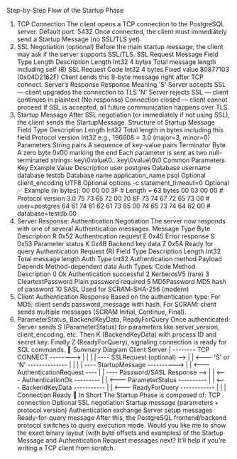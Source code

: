 Step-by-Step Flow of the Startup Phase
1. TCP Connection
The client opens a TCP connection to the PostgreSQL server.
Default port: 5432
Once connected, the client must immediately send a Startup Message (no SSL/TLS yet).
2. SSL Negotiation (optional)
Before the main startup message, the client may ask if the server supports SSL/TLS.
SSL Request Message
Field	Type	Length	Description
Length	Int32	4 bytes	Total message length including self (8)
SSL Request Code	Int32	4 bytes	Fixed value 80877103 (0x04D2162F)
Client sends this 8-byte message right after TCP connect.
Server’s Response
Response	Meaning
'S'	Server accepts SSL — client upgrades the connection to TLS
'N'	Server rejects SSL — client continues in plaintext
(No response)	Connection closed — client cannot proceed
If SSL is accepted, all future communication happens over TLS.
3. Startup Message
After SSL negotiation (or immediately if not using SSL), the client sends the StartupMessage.
Structure of Startup Message
Field	Type	Description
Length	Int32	Total length in bytes including this field
Protocol version	Int32	e.g., 196608 = 3.0 (major=3, minor=0)
Parameters	String pairs	A sequence of key-value pairs
Terminator	Byte	A zero byte 0x00 marking the end
Each parameter is sent as two null-terminated strings:
key\0value\0...key\0value\0\0
Common Parameters
Key	Example Value	Description
user	postgres	Database username
database	testdb	Database name
application_name	psql	Optional
client_encoding	UTF8	Optional
options	-c statement_timeout=0	Optional
✅ Example (in bytes):
00 00 00 3F    # Length = 63 bytes
00 03 00 00    # Protocol version 3.0
75 73 65 72 00 70 6F 73 74 67 72 65 73 00 # user=postgres
64 61 74 61 62 61 73 65 00 74 65 73 74 64 62 00 # database=testdb
00
4. Server Response: Authentication Negotiation
The server now responds with one of several Authentication messages.
Message Type	Byte	Description
R	0x52	Authentication request
E	0x45	Error response
S	0x53	Parameter status
K	0x4B	Backend key data
Z	0x5A	Ready for query
Authentication Request (R)
Field	Type	Description
Length	Int32	Total message length
Auth Type	Int32	Authentication method
Payload	Depends	Method-dependent data
Auth Types:
Code	Method	Description
0	Ok	Authentication successful
2	KerberosV5	(rare)
3	CleartextPassword	Plain password required
5	MD5Password	MD5 hash of password
10	SASL	Used for SCRAM-SHA-256 (modern)
5. Client Authentication Response
Based on the authentication type:
For MD5: client sends password_message with hash.
For SCRAM: client sends multiple messages (SCRAM Initial, Continue, Final).
6. ParameterStatus, BackendKeyData, ReadyForQuery
Once authenticated:
Server sends S (ParameterStatus) for parameters like server_version, client_encoding, etc.
Then K (BackendKeyData) with process ID and secret key.
Finally Z (ReadyForQuery), signaling connection is ready for SQL commands.
🧩 Summary Diagram
Client                          Server
  | -------- TCP CONNECT --------> |
  |                                |
  | ---- SSLRequest (optional) --> |
  | <--- 'S' or 'N' -------------- |
  |                                |
  | ---- StartupMessage ----------> |
  | <--- AuthenticationRequest ---- |
  | ---- Password/SASL Response --> |
  | <--- AuthenticationOk --------- |
  | <--- ParameterStatus ---------- |
  | <--- BackendKeyData ----------- |
  | <--- ReadyForQuery ------------ |
  |                                |
Connection Ready
🧠 In Short
The Startup Phase is composed of:
TCP connection
Optional SSL negotiation
Startup message (parameters + protocol version)
Authentication exchange
Server setup messages
Ready-for-query message
After this, the PostgreSQL frontend/backend protocol switches to query execution mode.
Would you like me to show the exact binary layout (with byte offsets and examples) of the Startup Message and Authentication Request messages next? It’ll help if you’re writing a TCP client from scratch.
